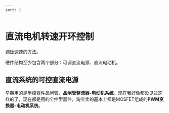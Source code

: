 ```yaml
---
sort: 1
---
```

# 直流电机转速开环控制

调压调速的方法。

硬件结构至少包含两个部分：可调直流电源、直流电动机。

## 直流系统的可控直流电源

早期用的是半控器件晶闸管，**晶闸管整流器-电动机系统**。现在我好像都没见过这样的了，现在都是用的全控型器件，淘宝卖的基本上都是MOSFET组成的**PWM变换器-电动机系统**。



